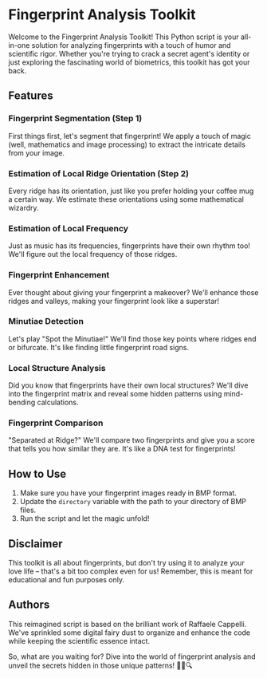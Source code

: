 # Fingerprint Analysis Toolkit

Welcome to the Fingerprint Analysis Toolkit! This Python script is your all-in-one solution for analyzing fingerprints with a touch of humor and scientific rigor. Whether you're trying to crack a secret agent's identity or just exploring the fascinating world of biometrics, this toolkit has got your back.

## Features

### Fingerprint Segmentation (Step 1)

First things first, let's segment that fingerprint! We apply a touch of magic (well, mathematics and image processing) to extract the intricate details from your image.

### Estimation of Local Ridge Orientation (Step 2)

Every ridge has its orientation, just like you prefer holding your coffee mug a certain way. We estimate these orientations using some mathematical wizardry.

### Estimation of Local Frequency

Just as music has its frequencies, fingerprints have their own rhythm too! We'll figure out the local frequency of those ridges.

### Fingerprint Enhancement

Ever thought about giving your fingerprint a makeover? We'll enhance those ridges and valleys, making your fingerprint look like a superstar!

### Minutiae Detection

Let's play "Spot the Minutiae!" We'll find those key points where ridges end or bifurcate. It's like finding little fingerprint road signs.

### Local Structure Analysis

Did you know that fingerprints have their own local structures? We'll dive into the fingerprint matrix and reveal some hidden patterns using mind-bending calculations.

### Fingerprint Comparison

"Separated at Ridge?" We'll compare two fingerprints and give you a score that tells you how similar they are. It's like a DNA test for fingerprints!

## How to Use

1. Make sure you have your fingerprint images ready in BMP format.
2. Update the `directory` variable with the path to your directory of BMP files.
3. Run the script and let the magic unfold!

## Disclaimer

This toolkit is all about fingerprints, but don't try using it to analyze your love life – that's a bit too complex even for us! Remember, this is meant for educational and fun purposes only.

## Authors

This reimagined script is based on the brilliant work of Raffaele Cappelli. We've sprinkled some digital fairy dust to organize and enhance the code while keeping the scientific essence intact.

So, what are you waiting for? Dive into the world of fingerprint analysis and unveil the secrets hidden in those unique patterns! 🕵️‍♂️🔍
